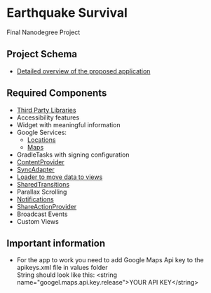 # Earthquake Survival
Final Nanodegree Project

## Project Schema
* [Detailed overview of the proposed application](Capstone_Stage1.pdf)

## Required Components
* [Third Party Libraries](https://github.com/dmytroKarataiev/EarthquakeSurvival/blob/34f24be78184e83985284d44d99b91444b41257d/app/build.gradle#L62)
* Accessibility features
* Widget with meaningful information
* Google Services:
  * [Locations](https://github.com/dmytroKarataiev/EarthquakeSurvival/blob/34f24be78184e83985284d44d99b91444b41257d/app/src/main/java/com/adkdevelopment/earthquakesurvival/PagerActivity.java#L117)
  * [Maps](app/src/main/java/com/adkdevelopment/earthquakesurvival/MapviewFragment.java)
* GradleTasks with signing configuration
* [ContentProvider](https://github.com/dmytroKarataiev/EarthquakeSurvival/blob/34f24be78184e83985284d44d99b91444b41257d/app/src/main/java/com/adkdevelopment/earthquakesurvival/provider/EarthquakeProvider.java)
* [SyncAdapter](https://github.com/dmytroKarataiev/EarthquakeSurvival/blob/34f24be78184e83985284d44d99b91444b41257d/app/src/main/java/com/adkdevelopment/earthquakesurvival/syncadapter/SyncAdapter.java#L63)
* [Loader to move data to views](https://github.com/dmytroKarataiev/EarthquakeSurvival/blob/34f24be78184e83985284d44d99b91444b41257d/app/src/main/java/com/adkdevelopment/earthquakesurvival/RecentFragment.java#L88)
* [SharedTransitions](app/src/main/java/com/adkdevelopment/earthquakesurvival/RecentAdapter.java)
* Parallax Scrolling
* [Notifications](https://github.com/dmytroKarataiev/EarthquakeSurvival/blob/b7d081d0fafe7db03648ba55b8dd22326ddfca5a/app/src/main/java/com/adkdevelopment/earthquakesurvival/geofence/GeofenceService.java#L97)
* [ShareActionProvider](app/src/main/java/com/adkdevelopment/earthquakesurvival/DetailFragment.java)
* Broadcast Events
* Custom Views

## Important information
* For the app to work you need to add Google Maps Api key to the apikeys.xml file in values folder <br>
String should look like this: \<string name="googel.maps.api.key.release">YOUR API KEY\</string>